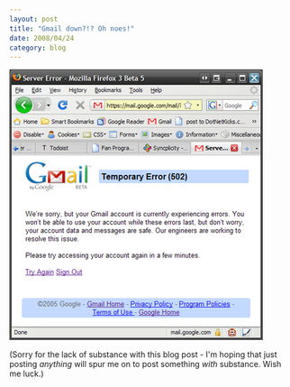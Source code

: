 ```yaml
---
layout: post
title: "Gmail down?!? Oh noes!"
date: 2008/04/24
category: blog
---
```


![Gmail down?](/images/blog/WindowsLiveWriter/GmaildownOhnoes_8004/image_2.png)

(Sorry for the lack of substance with this blog post - I'm hoping that just posting *anything* will spur me on to post something *with* substance. Wish me luck.)

